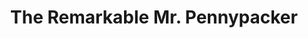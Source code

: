 ---
title: The Remarkable Mr. Pennypacker
year: 1956
opening_date: 1956-03-14
closing_date: 1956-03-24
layout: productions
image:
image_caption:
image_credit:
playbill: 
category: 
details:
  Theatre: Theatre Jacksonville
  Venue: Little Theatre
cast:
  A Young Man: James Boyer
  Aunt Jane Pennypacker: Polly Gage
  Ben Pennypacker: 
    - Allen Rushing
    - Brent Turbow
  David Pennypacker: 
    - Roddy Lee
    - Leo Davis
  Edward Pennypacker: 
    - Skipper Lee
    - Stephen Davis
  Elizabeth Pennypacker: 
    - Valerie Lawrence
    - Ann Wimpee
  Fifield: William Peterson
  First Pupil: Heather Paul
  Grandpa Pennypacker: Frank Ridge
  Henry Pennypacker: Bill Clarke
  Kate Pennypacker: Betty Green
  Laurie Pennypacker: Rose Marie Regero
  Ma Pennypacker: Elaine Barnert
  Pa Pennypacker: Tom Atkinson
  Policeman: Ray McCutcheon
  Quinlan: Bob Lamb
  Second Pupil: Barbara Lewis
  Sheriff: Tom O'Hagan
  Teddie Pennypacker: Richard Lee
  Wilbur Fifeld: Ellis Barnert
crew:
  Assistant Director:
    - Fran Atkinson
    - Margaret Lafferty
  Construction and painting:
    - Nat Nunn
    - Larry Zell
    - Dick Fallon
    - Dorothy Portnoy
    - Rosalind Portnoy
    - Vann Burney
    - Mel Barnert
    - Alice Wise
    - Bill Tuggle
    - Rose Forney
    - Sue Henderson
    - Ross Henderson
    - May McCutcheon
    - Budd Porter
    - Bob Kornegay
    - Lea Schultz
    - Rose Marie Regero
    - Polly Gage
    - Margaret Burt
    - Jim Malone
    - Randy Liles
    - Happy Gift
    - Juanita Meyers
    - Deanna Lumpkin
  Costume Construction Assistant:
    - Lena Regero
    - Elaine Barnert
    - Liz Whiteman
    - Shirley Carruthers
    - Joan Carlin
    - Mae Wimpee
    - Kitty Rushing
    - Belle Lawrence
    - Jane-Ellen Paul
  Costume Construction Chairman:
    - Jane Carson
    - Frank Ridge
  Curtain: Lea Schultz
  Director: Dorothy Portnoy
  Hosts and Usher Chairman: Kitty Rushing
  Light Controls: Laurel Barton
  Make-up Assistant:
    - Polly Clendening
    - Jane Porter
    - Evelyn Smith
    - Carol Stark
    - Margaret Burt
    - Mattie Godwin
    - Margaret Ann Diz
    - Deanna Lumpkin
    - Juanita Meyers
  Make-up Chairman: Elmo Lehman
  Program: Jayne Brumley
  Properties Assistant:
    - Bob Gefter
    - Ray McCutcheon
    - Rosalind Portnoy
    - Rosa Harlan
    - Esther Barnes
    - Ann Payne
    - Alice Wise
    - Richard Carson
    - Jane Brumley
    - Mary Lee Roland
  Properties Chairman: Carolita Rhoads
  Setting and Technical Direction: George A. Ramsey, Jr.
  Sound and Music: Leone Thurston
  Stage Manager: Nat Nunn
  Wardrobe Assistant:
    - Alice Wise
    - Kitty Rushing
    - Liz Whiteman
    - Betty Cooper
    - Mary Lloyd
  Wardrobe Chairman: Sue Henderson
orchestra:
external_links:
---